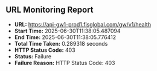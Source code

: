 ## URL Monitoring Report

- **URL:** https://api-gw1-prod1.fisglobal.com/gw/v1/health
- **Start Time:** 2025-06-30T11:38:05.487094
- **End Time:** 2025-06-30T11:38:05.776412
- **Total Time Taken:** 0.289318 seconds
- **HTTP Status Code:** 403
- **Status:** Failure
- **Failure Reason:** HTTP Status Code: 403
